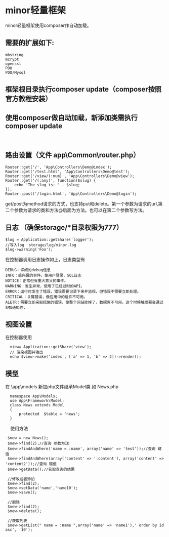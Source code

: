 # minor轻量框架

minor轻量框架使用composer作自动加载。
   
## 需要的扩展如下:
   
    mbstring
    mcrypt
    openssl
    PDO
    PDO/Mysql

## 框架根目录执行composer update（composer按照官方教程安装）

## 使用composer做自动加载，新添加类需执行composer update
    
## 路由设置（文件 app\Common\router.php）

    Router::get('/', 'App\Controllers\Demo@index');
    Router::get('/test.html', 'App\Controllers\Demo@test');
    Router::get('/view/(:num)', 'App\Controllers\Demo@view');
    Router::get('/(:any)', function($slug) {
    	echo 'The slug is: ' . $slug;
    });
    Router::post('/login.html', 'App\Controllers\Demo@login');
    
get/post为method请求的方式，也支持put和delete。第一个参数为请求的url,第二个参数为请求的类和方法@后面为方法。也可以在第二个参数写方法。

## 日志 （确保storage/*目录权限为777）

    $log = Application::getShare('logger');
    //写入log  storage/log/minor.log
    $log->warning('Foo');

在控制器调用日志操作如上，日志类型有    
    
    DEBUG：详细的debug信息
    INFO：感兴趣的事件。像用户登录，SQL日志
    NOTICE：正常但有重大意义的事件。
    WARNING：发生异常，使用了已经过时的API。
    ERROR：运行时发生了错误，错误需要记录下来并监视，但错误不需要立即处理。
    CRITICAL：关键错误，像应用中的组件不可用。
    ALETR：需要立即采取措施的错误，像整个网站挂掉了，数据库不可用。这个时候触发器会通过SMS通知你，

   
## 视图设置

在控制器使用
    
      view= Application::getShare('view');
      // 渲染视图并输出
      echo $view->make('index', ['a' => 1, 'b' => 2])->render();


## 模型

在 \app\models 新加php文件继承Model类 如 News.php

      namespace App\Models;
      use App\Framework\Model;
      class News extends Model
      {
          protected  $table = 'news';
      }
    
使用方法
   
     $new = new News();
     $new->find(2);//查询 参数为ID
     $new->findAndWhere('name = :name', array('name' => 'test'));//查询 键值
     $new->findAndWhere(array('content' => ':content'), array('content' => 'content2'));//查询 键值
     $new->getData();//获取查询的结果
     
     //修改或者添加
     $new->find(2);
     $new->setData('name','name10');
     $new->save();
     
     //删除
     $new->find(2);
     $new->delete();
     
     //获取列表
     $new->getList(" name = :name ",array('name' => 'name1'),' order by id asc', '10');
     
